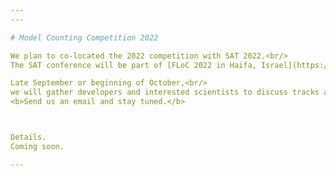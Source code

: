 ```yaml
---
---

# Model Counting Competition 2022

We plan to co-located the 2022 competition with SAT 2022.<br/> 
The SAT conference will be part of [FLoC 2022 in Haifa, Israel](https://floc2022.org/) 

Late September or beginning of October,<br/>
we will gather developers and interested scientists to discuss tracks and community needs.<br/>
<b>Send us an email and stay tuned.</b>



Details.
Coming soon.

---
```

